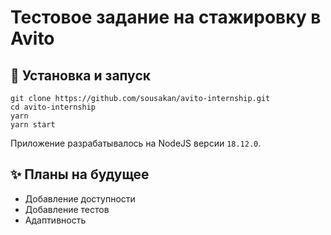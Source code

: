 # Тестовое задание на стажировку в Avito

## 🚀 Установка и запуск

```
git clone https://github.com/sousakan/avito-internship.git
cd avito-internship
yarn
yarn start
```

Приложение разрабатывалось на NodeJS версии `18.12.0`.

## ✨ Планы на будущее

- Добавление доступности
- Добавление тестов
- Адаптивность
